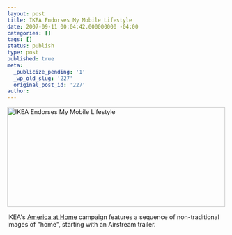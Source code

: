 ```yaml
---
layout: post
title: IKEA Endorses My Mobile Lifestyle
date: 2007-09-11 00:04:42.000000000 -04:00
categories: []
tags: []
status: publish
type: post
published: true
meta:
  _publicize_pending: '1'
  _wp_old_slug: '227'
  original_post_id: '227'
author: 
---
```

<a href="http://www.flickr.com/photos/matthewsim/1356506883/" title="Photo Sharing"><img src="https://farm2.static.flickr.com/1418/1356506883_37e85f22e4.jpg" width="500" height="230" alt="IKEA Endorses My Mobile Lifestyle" /></a>

IKEA's <a href="http://www.ikea.com/ms/en_US/home_campaign/americaathome.html">America at Home</a> campaign features a sequence of non-traditional images of &quot;home&quot;, starting with an Airstream trailer.
